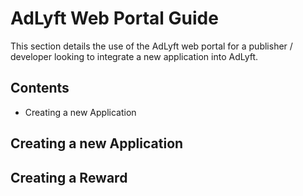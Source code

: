 
# AdLyft Web Portal Guide

This section details the use of the AdLyft web portal for a publisher / developer
looking to integrate a new application into AdLyft.

## Contents

- Creating a new Application

## Creating a new Application

## Creating a Reward

